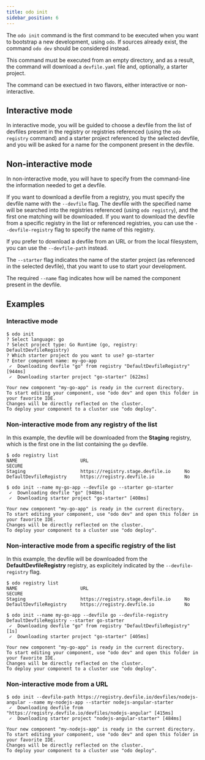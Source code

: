 ```yaml
---
title: odo init
sidebar_position: 6
---
```


The `odo init` command is the first command to be executed when you want to bootstrap a new development, using `odo`. If sources already exist,
the command `odo dev` should be considered instead.

This command must be executed from an empty directory, and as a result, the command will download a `devfile.yaml` file and, optionally, a starter project.

The command can be exectued in two flavors, either interactive or non-interactive.

## Interactive mode

In interactive mode, you will be guided to choose a devfile from the list of devfiles present in the registry or registries referenced (using the `odo registry` command) and a starter project referenced by the selected devfile, and you will be asked for a name for the component present in the devfile.

## Non-interactive mode

In non-interactive mode, you will have to specify from the command-line the information needed to get a devfile.

If you want to download a devfile from a registry, you must specify the devfile name with the `--devfile` flag. The devfile with the specified name will be searched into the registries referenced (using `odo registry`), and the first one matching will be downloaded. If you want to download the devfile from a specific registry in the list or referenced registries, you can use the `--devfile-registry` flag to specify the name of this registry.

If you prefer to download a devfile from an URL or from the local filesystem, you can use the `--devfile-path` instead.

The `--starter` flag indicates the name of the starter project (as referenced in the selected devfile), that you want to use to start your development.

The required `--name` flag indicates how will be named the component present in the devfile.

## Examples

### Interactive mode

```
$ odo init
? Select language: go
? Select project type: Go Runtime (go, registry: DefaultDevfileRegistry)
? Which starter project do you want to use? go-starter
? Enter component name: my-go-app
 ✓  Downloading devfile "go" from registry "DefaultDevfileRegistry" [944ms]
 ✓  Downloading starter project "go-starter" [622ms]

Your new component "my-go-app" is ready in the current directory.
To start editing your component, use "odo dev" and open this folder in your favorite IDE.
Changes will be directly reflected on the cluster.
To deploy your component to a cluster use "odo deploy".
```

### Non-interactive mode from any registry of the list

In this example, the devfile will be downloaded from the **Staging** registry, which is the first one in the list containing the `go` devfile.

```
$ odo registry list
NAME                       URL                                   SECURE
Staging                    https://registry.stage.devfile.io     No
DefaultDevfileRegistry     https://registry.devfile.io           No

$ odo init --name my-go-app --devfile go --starter go-starter
 ✓  Downloading devfile "go" [948ms]
 ✓  Downloading starter project "go-starter" [408ms]

Your new component "my-go-app" is ready in the current directory.
To start editing your component, use "odo dev" and open this folder in your favorite IDE.
Changes will be directly reflected on the cluster.
To deploy your component to a cluster use "odo deploy".
```

### Non-interactive mode from a specific registry of the list

In this example, the devfile will be downloaded from the **DefaultDevfileRegistry** registry, as explicitely indicated by the `--devfile-registry` flag.

```
$ odo registry list
NAME                       URL                                   SECURE
Staging                    https://registry.stage.devfile.io     No
DefaultDevfileRegistry     https://registry.devfile.io           No

$ odo init --name my-go-app --devfile go --devfile-registry DefaultDevfileRegistry --starter go-starter
 ✓  Downloading devfile "go" from registry "DefaultDevfileRegistry" [1s]
 ✓  Downloading starter project "go-starter" [405ms]

Your new component "my-go-app" is ready in the current directory.
To start editing your component, use "odo dev" and open this folder in your favorite IDE.
Changes will be directly reflected on the cluster.
To deploy your component to a cluster use "odo deploy".
```

### Non-interactive mode from a URL

```
$ odo init --devfile-path https://registry.devfile.io/devfiles/nodejs-angular --name my-nodejs-app --starter nodejs-angular-starter
 ✓  Downloading devfile from "https://registry.devfile.io/devfiles/nodejs-angular" [415ms]
 ✓  Downloading starter project "nodejs-angular-starter" [484ms]

Your new component "my-nodejs-app" is ready in the current directory.
To start editing your component, use "odo dev" and open this folder in your favorite IDE.
Changes will be directly reflected on the cluster.
To deploy your component to a cluster use "odo deploy".
```
